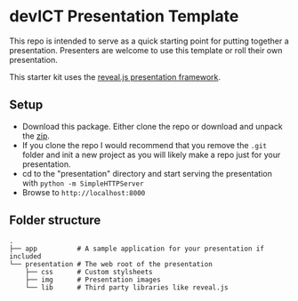 # devICT Presentation Template

This repo is intended to serve as a quick starting point for putting together a
presentation. Presenters are welcome to use this template or roll their own
presentation.

This starter kit uses the [reveal.js presentation framework][reveal-repo].

## Setup
* Download this package. Either clone the repo or download and unpack the
  [zip](repo-zip).
 * If you clone the repo I would recommend that you remove the `.git` folder
   and init a new project as you will likely make a repo just for your
   presentation.
* cd to the "presentation" directory and start serving the presentation with
  `python -m SimpleHTTPServer`
* Browse to `http://localhost:8000`

## Folder structure

    .
    ├── app          # A sample application for your presentation if included
    └── presentation # The web root of the presentation
        ├── css      # Custom stylsheets
        ├── img      # Presentation images
        └── lib      # Third party libraries like reveal.js


[reveal-repo]: https://github.com/hakimel/reveal.js "reveal.js framework"
[repo-zip]: https://github.com/devict/devict-presentation-template/archive/master.zip "template zip"
